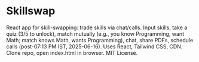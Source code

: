 # Skillswap
React app for skill-swapping: trade skills via chat/calls. Input skills, take a quiz (3/5 to unlock), match mutually (e.g., you know Programming, want Math; match knows Math, wants Programming), chat, share PDFs, schedule calls (post-07:13 PM IST, 2025-06-16). Uses React, Tailwind CSS, CDN. Clone repo, open index.html in browser. MIT License.
